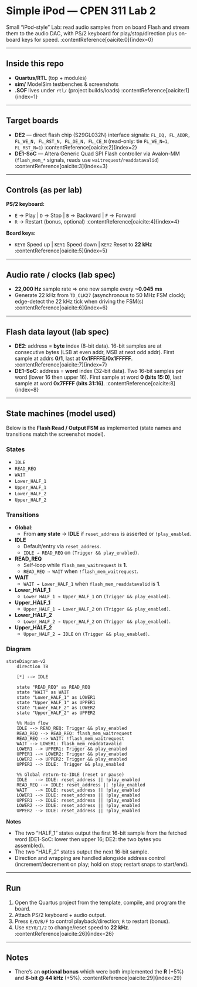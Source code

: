 # Simple iPod — CPEN 311 Lab 2

Small “iPod-style” Lab: read audio samples from on board Flash and stream them to the audio DAC, with PS/2 keyboard for play/stop/direction plus on-board keys for speed. :contentReference[oaicite:0]{index=0}

---

## Inside this repo
- **Quartus/RTL** (top + modules)
- **sim/** ModelSim testbenches & screenshots
- **.SOF** lives under `rtl/` (project builds/loads) :contentReference[oaicite:1]{index=1}

---

## Target boards
- **DE2** — direct flash chip (S29GL032N) interface signals: `FL_DQ, FL_ADDR, FL_WE_N, FL_RST_N, FL_OE_N, FL_CE_N` (read-only: tie `FL_WE_N=1`, `FL_RST_N=1`) :contentReference[oaicite:2]{index=2}
- **DE1-SoC** — Altera Generic Quad SPI Flash controller via Avalon-MM (`flash_mem_*` signals, reads use `waitrequest`/`readdatavalid`) :contentReference[oaicite:3]{index=3}

---

## Controls (as per lab)
**PS/2 keyboard:**
- `E` → Play | `D` → Stop | `B` → Backward | `F` → Forward  
- `R` → Restart (bonus, optional) :contentReference[oaicite:4]{index=4}

**Board keys:**
- `KEY0` Speed up | `KEY1` Speed down | `KEY2` Reset to **22 kHz** :contentReference[oaicite:5]{index=5}

---

## Audio rate / clocks (lab spec)
- **22,000 Hz** sample rate ⇒ one new sample every **~0.045 ms**  
- Generate 22 kHz from `TD_CLK27` (asynchronous to 50 MHz FSM clock); edge-detect the 22 kHz tick when driving the FSM(s) :contentReference[oaicite:6]{index=6}

---

## Flash data layout (lab spec)
- **DE2**: address = **byte** index (8-bit data). 16-bit samples are at consecutive bytes (LSB at even addr, MSB at next odd addr). First sample at addrs **0/1**, last at **0x1FFFFE/0x1FFFFF**. :contentReference[oaicite:7]{index=7}  
- **DE1-SoC**: address = **word** index (32-bit data). Two 16-bit samples per word (lower 16 then upper 16). First sample at word **0 (bits 15:0)**, last sample at word **0x7FFFF (bits 31:16)**. :contentReference[oaicite:8]{index=8}

---

## State machines (model used)

Below is the **Flash Read / Output FSM** as implemented (state names and transitions match the screenshot model).

### States
- `IDLE`
- `READ_REQ`
- `WAIT`
- `Lower_HALF_1`
- `Upper_HALF_1`
- `Lower_HALF_2`
- `Upper_HALF_2`

### Transitions 
- **Global**:  
  - From **any state** → **IDLE** if `reset_address` is asserted or `!play_enabled`.
- **IDLE**  
  - Default/entry via `reset_address`.  
  - `IDLE → READ_REQ` on `(Trigger && play_enabled)`.
- **READ_REQ**  
  - Self-loop while `flash_mem_waitrequest` is **1**.  
  - `READ_REQ → WAIT` when `!flash_mem_waitrequest`.
- **WAIT**  
  - `WAIT → Lower_HALF_1` when `flash_mem_readdatavalid` is **1**.
- **Lower_HALF_1**  
  - `Lower_HALF_1 → Upper_HALF_1` on `(Trigger && play_enabled)`.
- **Upper_HALF_1**  
  - `Upper_HALF_1 → Lower_HALF_2` on `(Trigger && play_enabled)`.
- **Lower_HALF_2**  
  - `Lower_HALF_2 → Upper_HALF_2` on `(Trigger && play_enabled)`.
- **Upper_HALF_2**  
  - `Upper_HALF_2 → IDLE` on `(Trigger && play_enabled)`.

### Diagram
```mermaid
stateDiagram-v2
    direction TB

    [*] --> IDLE

    state "READ_REQ" as READ_REQ
    state "WAIT" as WAIT
    state "Lower_HALF_1" as LOWER1
    state "Upper_HALF_1" as UPPER1
    state "Lower_HALF_2" as LOWER2
    state "Upper_HALF_2" as UPPER2

    %% Main flow
    IDLE --> READ_REQ: Trigger && play_enabled
    READ_REQ --> READ_REQ: flash_mem_waitrequest
    READ_REQ --> WAIT: !flash_mem_waitrequest
    WAIT --> LOWER1: flash_mem_readdatavalid
    LOWER1 --> UPPER1: Trigger && play_enabled
    UPPER1 --> LOWER2: Trigger && play_enabled
    LOWER2 --> UPPER2: Trigger && play_enabled
    UPPER2 --> IDLE:  Trigger && play_enabled

    %% Global return-to-IDLE (reset or pause)
    IDLE   --> IDLE: reset_address || !play_enabled
    READ_REQ --> IDLE: reset_address || !play_enabled
    WAIT   --> IDLE: reset_address || !play_enabled
    LOWER1 --> IDLE: reset_address || !play_enabled
    UPPER1 --> IDLE: reset_address || !play_enabled
    LOWER2 --> IDLE: reset_address || !play_enabled
    UPPER2 --> IDLE: reset_address || !play_enabled
```

**Notes**
- The two “HALF_1” states output the first 16-bit sample from the fetched word (DE1-SoC: lower then upper 16; DE2: the two bytes you assembled).  
- The two “HALF_2” states output the next 16-bit sample.  
- Direction and wrapping are handled alongside address control (increment/decrement on play; hold on stop; restart snaps to start/end).
---

## Run
1) Open the Quartus project from the template, compile, and program the board.  
2) Attach PS/2 keyboard + audio output.  
3) Press `E/D/B/F` to control playback/direction; `R` to restart (bonus).  
4) Use `KEY0/1/2` to change/reset speed to **22 kHz**. :contentReference[oaicite:26]{index=26}

---

## Notes
- There’s an **optional bonus** which were both implemented the **R** (+5%) and **8-bit @ 44 kHz** (+5%). :contentReference[oaicite:29]{index=29}
